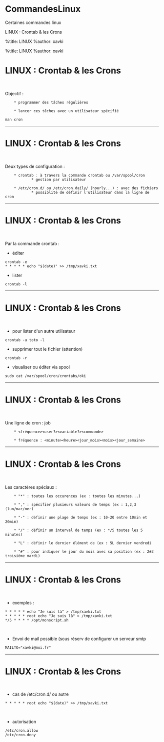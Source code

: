 # CommandesLinux
Certaines commandes linux


LINUX : Crontab & les Crons

%title: LINUX
%author: xavki

%title: LINUX
%author: xavki


# LINUX : Crontab & les Crons


<br>

Objectif :

		* programmer des tâches régulières

		* lancer ces tâches avec un utilisateur spécifié

```
man cron
```

----------------------------------------------------------------

# LINUX : Crontab & les Crons


<br>

Deux types de configuration :

		* crontab : à travers la commande crontab ou /var/spool/cron
				* gestion par utilisateur

		* /etc/cron.d/ ou /etc/cron.daily/ (hourly...) : avec des fichiers 
				* possiblité de définir l'utilisateur dans la ligne de cron

----------------------------------------------------------------

# LINUX : Crontab & les Crons

<br>

Par la commande crontab :

* éditer 

```
crontab -e
* * * * * echo "$(date)" >> /tmp/xavki.txt
```

* lister

```
crontab -l
```

----------------------------------------------------------------

# LINUX : Crontab & les Crons

<br>

* pour lister d'un autre utilisateur

```
crontab -u toto -l
```

* supprimer tout le fichier (attention)

```
crontab -r
```

* visualiser ou éditer via spool

```
sudo cat /var/spool/cron/crontabs/oki
```

----------------------------------------------------------------

# LINUX : Crontab & les Crons

<br>

Une ligne de cron : job

		* <fréquence><user?><variable?><commande>

		* fréquence : <minute><heure><jour_mois><mois><jour_semaine>

----------------------------------------------------------------

# LINUX : Crontab & les Crons

<br>

Les caractères spéciaux :

		* "*" : toutes les occurences (ex : toutes les minutes...)

		* "," : spécifier plusieurs valeurs de temps (ex : 1,2,3 (lun/mar/mer)

		* "-" : définir une plage de temps (ex : 10-20 entre 10min et 20min)

		* "/" : définir un interval de temps (ex : */5 toutes les 5 minutes)

		* "L" : définir le dernier élément de (ex : 5L dernier vendredi

		* "#" : pour indiquer le jour du mois avec sa position (ex : 2#3 troisième mardi)

----------------------------------------------------------------

# LINUX : Crontab & les Crons

<br>

* exemples :

```
* * * * * echo "Je suis là" > /tmp/xavki.txt
* * * * * root echo "Je suis là" > /tmp/xavki.txt
*/5 * * * * /opt/monscript.sh
```

<br>

* Envoi de mail possible (sous réserv de configurer un serveur smtp

```
MAILTO="xavki@moi.fr"
```

----------------------------------------------------------------

# LINUX : Crontab & les Crons

<br>

* cas de /etc/cron.d/ ou autre

```
* * * * * root echo "$(date)" >> /tmp/xavki.txt
```

<br>

* autorisation

```
/etc/cron.allow
/etc/cron.deny
```


